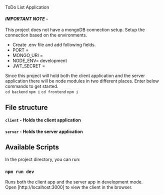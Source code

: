 ToDo List Application

#### _**IMPORTANT NOTE**_ - 
This project does not have a mongoDB connection setup. Setup the connection based on the environments.
- Create .env file and add following fields.
-   PORT =
-   MONGO_URI = 
-   NODE_ENV= development
-   JWT_SECRET = 

Since this project will hold both the client application and the server application there will be node modules in two different places. Enter below commands to get started.      
	`cd backend` 
    `npm i` 
    `cd frontend` 
    `npm i` 

## File structure
#### `client` - Holds the client application

#### `server` - Holds the server application


## Available Scripts

In the project directory, you can run:

### `npm run dev`

Runs both the client app and the server app in development mode.<br>
Open [http://localhost:3000] to view the client in the browser.
